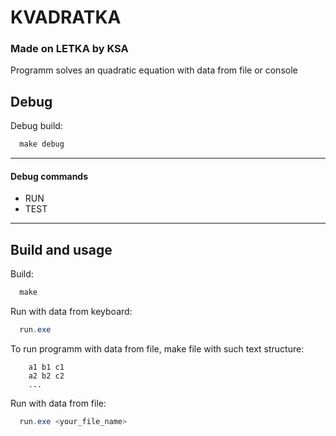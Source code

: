 # KVADRATKA
### Made on LETKA by KSA

Programm solves an quadratic equation with data from file or console

## Debug
Debug build:
```powershell
  make debug
```
--------------------------------
#### Debug commands
- RUN
- TEST
--------------------------------

## Build and usage
Build:
```powershell
  make
```
Run with data from keyboard:
```powershell
  run.exe
```

To run programm with data from file, make file with such text structure:
```text
    a1 b1 c1
    a2 b2 c2
    ...
```

Run with data from file:
```powershell
  run.exe <your_file_name>
```
